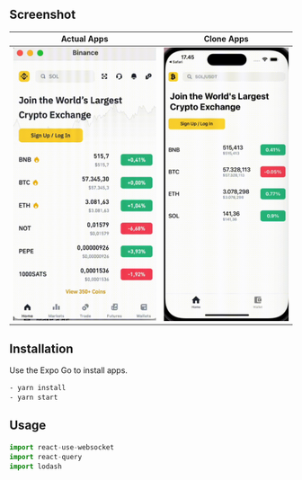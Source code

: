 ## Screenshot
Actual Apps | Clone Apps |
--- | --- | 
![](https://github.com/ragila/pintu-prototype/blob/main/assets/images/actual_apps.gif) | ![](https://github.com/ragila/pintu-prototype/blob/main/assets/images/clone_apps.gif)|


## Installation

Use the Expo Go to install apps.

```bash
- yarn install
- yarn start
```

## Usage

```python
import react-use-websocket
import react-query
import lodash
```
